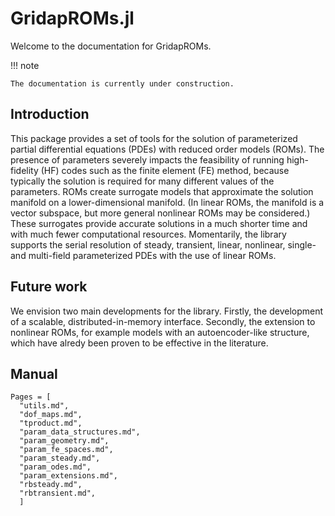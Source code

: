 # GridapROMs.jl 

Welcome to the documentation for GridapROMs. 

!!! note 

    The documentation is currently under construction.

## Introduction

This package provides a set of tools for the solution of parameterized partial differential equations (PDEs) with reduced order models (ROMs). The presence of parameters severely impacts the feasibility of running high-fidelity (HF) codes such as the finite element (FE) method, because typically the solution is required for many different values of the parameters. ROMs create surrogate models that approximate the solution manifold on a lower-dimensional manifold. (In linear ROMs, the manifold is a vector subspace, but more general nonlinear ROMs may be considered.) These surrogates provide accurate solutions in a much shorter time and with much fewer computational resources. Momentarily, the library supports the serial resolution of steady, transient, linear, nonlinear, single- and multi-field parameterized PDEs with the use of linear ROMs. 

## Future work

We envision two main developments for the library. Firstly, the development of a scalable, distributed-in-memory interface. Secondly, the extension to nonlinear ROMs, for example models with an autoencoder-like structure, which have alredy been proven to be effective in the literature.

## Manual

```@contents
Pages = [
  "utils.md",
  "dof_maps.md",
  "tproduct.md",
  "param_data_structures.md",
  "param_geometry.md",
  "param_fe_spaces.md",
  "param_steady.md",
  "param_odes.md",
  "param_extensions.md",
  "rbsteady.md",
  "rbtransient.md",
  ]
```
